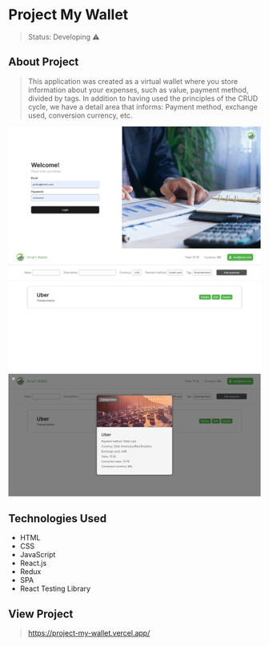 <h1>Project My Wallet</h1>

> Status: Developing ⚠️

## About Project

> This application was created as a virtual wallet where you store information about your expenses, such as value, payment method, divided by tags. In addition to having used the principles of the CRUD cycle, we have a detail area that informs: Payment method, exchange used, conversion currency, etc.

<img src="src/images/project/login.png" />
<img src="src/images/project/wallet.png" />
<img src="src/images/project/details.png" />

## Technologies Used

* HTML
* CSS
* JavaScript
* React.js
* Redux
* SPA
* React Testing Library

## View Project

> https://project-my-wallet.vercel.app/
